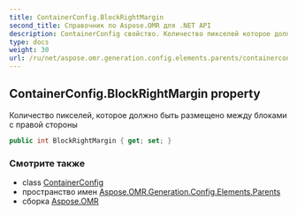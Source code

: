 ```yaml
---
title: ContainerConfig.BlockRightMargin
second_title: Справочник по Aspose.OMR для .NET API
description: ContainerConfig свойство. Количество пикселей которое должно быть размещено между блоками с правой стороны
type: docs
weight: 30
url: /ru/net/aspose.omr.generation.config.elements.parents/containerconfig/blockrightmargin/
---
```

## ContainerConfig.BlockRightMargin property

Количество пикселей, которое должно быть размещено между блоками с правой стороны

```csharp
public int BlockRightMargin { get; set; }
```

### Смотрите также

* class [ContainerConfig](../)
* пространство имен [Aspose.OMR.Generation.Config.Elements.Parents](../../containerconfig/)
* сборка [Aspose.OMR](../../../)


